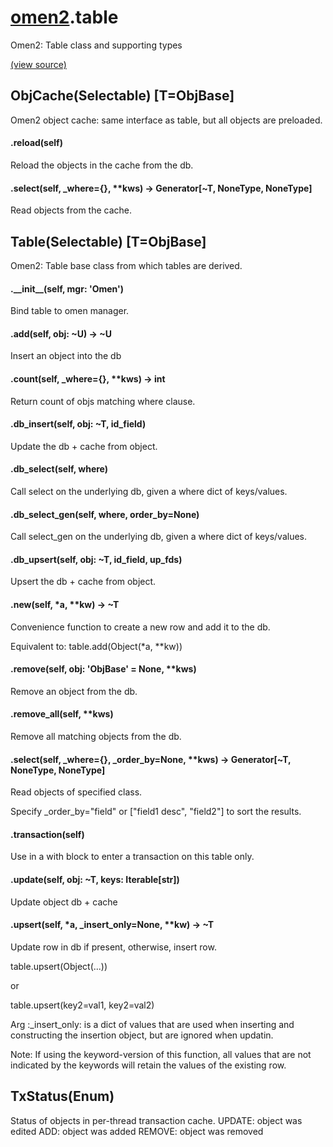 # [omen2](omen2.md).table
Omen2: Table class and supporting types


[(view source)](https://github.com/atakamallc/omen2/blob/master/omen2/table.py)
## ObjCache(Selectable) [T=ObjBase]
Omen2 object cache: same interface as table, but all objects are preloaded.


#### .reload(self)
Reload the objects in the cache from the db.

#### .select(self, \_where={}, **kws) -> Generator[~T, NoneType, NoneType]
Read objects from the cache.


## Table(Selectable) [T=ObjBase]
Omen2: Table base class from which tables are derived.


#### .\_\_init\_\_(self, mgr: 'Omen')
Bind table to omen manager.

#### .add(self, obj: ~U) -> ~U
Insert an object into the db

#### .count(self, \_where={}, **kws) -> int
Return count of objs matching where clause.

#### .db\_insert(self, obj: ~T, id\_field)
Update the db + cache from object.

#### .db\_select(self, where)
Call select on the underlying db, given a where dict of keys/values.

#### .db\_select\_gen(self, where, order\_by=None)
Call select_gen on the underlying db, given a where dict of keys/values.

#### .db\_upsert(self, obj: ~T, id\_field, up\_fds)
Upsert the db + cache from object.

#### .new(self, *a, **kw) -> ~T
Convenience function to create a new row and add it to the db.

Equivalent to: table.add(Object(*a, **kw))



#### .remove(self, obj: 'ObjBase' = None, **kws)
Remove an object from the db.

#### .remove\_all(self, **kws)
Remove all matching objects from the db.

#### .select(self, \_where={}, \_order\_by=None, **kws) -> Generator[~T, NoneType, NoneType]
Read objects of specified class.

Specify _order_by="field" or ["field1 desc", "field2"] to sort the results.


#### .transaction(self)
Use in a with block to enter a transaction on this table only.

#### .update(self, obj: ~T, keys: Iterable[str])
Update object db + cache

#### .upsert(self, *a, \_insert\_only=None, **kw) -> ~T
Update row in db if present, otherwise, insert row.

table.upsert(Object(...))

or

table.upsert(key2=val1, key2=val2)

Arg :_insert_only: is a dict of values that are used when inserting and constructing
the insertion object, but are ignored when updatin.

Note: If using the keyword-version of this function, all values that
      are not indicated by the keywords will retain the values of the existing row.



## TxStatus(Enum)
Status of objects in per-thread transaction cache.
UPDATE: object was edited
ADD: object was added
REMOVE: object was removed




